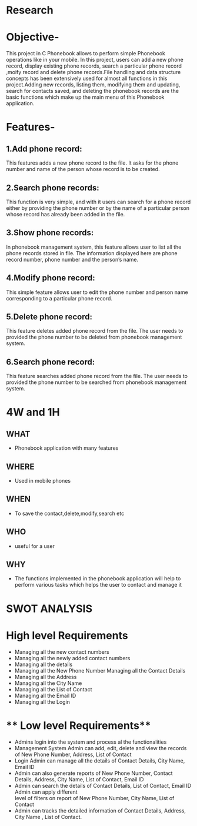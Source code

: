 # **Research**


# **Objective-**

 This  project in C Phonebook allows  to perform simple Phonebook operations like in your mobile.
In this project, users can add a new phone record, display existing phone records, search a particular phone record ,moify record and delete phone records.File handling and data structure concepts has been extensively used for almost all functions in this project.Adding new records, listing them, modifying them and updating, search for contacts saved, and deleting the phonebook records are the basic functions which make up the main menu of this Phonebook application.

# **Features-**


## **1.Add phone record:** 

This features adds a new phone record to the file. It asks for the phone number and name of the person whose record is to be created.


## **2.Search phone records:**

 This function is very simple, and with it users can search for a phone record either by providing the phone number or by the name of a particular person whose record has already been added in the file.


## **3.Show phone records:**

 In phonebook management system, this feature allows user to list all the phone records stored in file. The information displayed here are phone record number, phone number and the person’s name.


## **4.Modify phone record:**

 This simple feature allows user to edit the phone number and person name corresponding to a particular phone record.


## **5.Delete phone record:**

 This feature deletes added phone record from the file. The user needs to provided the phone number to be deleted from phonebook management system.


## **6.Search phone record:**

This feature searches added phone record from the file. The user needs to provided the phone number to be searched from phonebook management system.


# **4W and 1H**

## **WHAT**


* Phonebook application with many features

## **WHERE**

* Used in mobile phones

## **WHEN**

* To save the contact,delete,modify,search etc

## **WHO**

* useful for a user 

## **WHY**

* The functions implemented in the phonebook application will help to perform various tasks which helps the user to contact and manage it 



# SWOT ANALYSIS




# **High level Requirements**

* Managing all the new contact numbers
* Managing all the newly added contact numbers
* Managing all the details
* Managing all the New Phone Number Managing all the Contact Details 
* Managing all the Address 
* Managing all the City Name 
* Managing all the List of Contact 
* Managing all the Email ID 
* Managing all the Login

# ** Low level Requirements**
* Admins login into the system and process al the functionalities
* Management System Admin can add, edit, delete and view the records of New Phone Number, Address, 
  List    of  Contact 
* Login Admin can manage all the details of Contact Details, City Name, Email ID
* Admin can also generate reports of New Phone Number, Contact Details, Address, City Name, List of
  Contact, Email ID
* Admin can search the details of Contact Details, List of Contact, Email ID Admin can apply different    
  level of filters on report of New Phone Number, City Name, List of Contact
* Admin can tracks the detailed information of Contact Details, Address, City Name , List of Contact.
